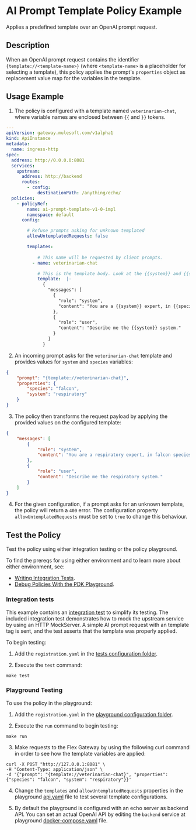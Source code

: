 
# AI Prompt Template Policy Example
Applies a predefined template over an OpenAI prompt request.

## Description
When an OpenAI prompt request contains the identifier `{template://<template-name>}` (where `<template-name>` is 
a placeholder for selecting a template), this policy applies the prompt's `properties` object as replacement 
value map for the variables in the template.

## Usage Example
1. The policy is configured with a template named `veterinarian-chat`, where variable names are enclosed between 
`{{` and `}}` tokens.

```yaml
---
apiVersion: gateway.mulesoft.com/v1alpha1
kind: ApiInstance
metadata:
  name: ingress-http
spec:
  address: http://0.0.0.0:8081
  services:
    upstream:
      address: http://backend
      routes:
        - config:
            destinationPath: /anything/echo/
  policies:
    - policyRef:
        name: ai-prompt-template-v1-0-impl 
        namespace: default
      config:

        # Refuse prompts asking for unknown templated
        allowUntemplatedRequests: false

        templates:
        
            # This name will be requested by client prompts.
          - name: veterinarian-chat

            # This is the template body. Look at the {{system}} and {{species}} variables.
            template:  |-
              {
                "messages": [
                  {
                    "role": "system",
                    "content": "You are a {{system}} expert, in {{species}} species."
                  },
                  {
                    "role": "user",
                    "content": "Describe me the {{system}} system."
                  }
                ]
              }
```

2. An incoming prompt asks for the `veterinarian-chat` template and provides values for `system` and `species` variables:

```json
{
    "prompt": "{template://veterinarian-chat}", 
    "properties": {
        "species": "falcon", 
        "system": "respiratory"
    }
}
```

3. The policy then transforms the request payload by applying the provided values on the configured template:

```json
{
    "messages": [
        {
            "role": "system",
            "content": "You are a respiratory expert, in falcon species."
        },
        {
            "role": "user",
            "content": "Describe me the respiratory system."
        }
    ]
}

```
4. For the given configuration, if a prompt asks for an unknown template, the policy will return a `400` error.
The configuration property `allowUntemplatedRequests` must be set to `true` to change this behaviour.

## Test the Policy
Test the policy using either integration testing or the policy playground.

To find the prereqs for using either environment and to learn more about either environment, see:

* [Writing Integration Tests](https://docs.mulesoft.com/pdk/latest/policies-pdk-integration-tests).
* [Debug Policies With the PDK Playground](https://docs.mulesoft.com/pdk/latest/policies-pdk-debug-local).

### Integration tests

This example contains an [integration test](./tests/requests.rs) to simplify its testing. 
The included integration test demonstrates how to mock the upstream service by using an HTTP MockServer. 
A simple AI prompt request with an template tag is sent, and the test asserts that the template was properly applied.

To begin testing:

1. Add the `registration.yaml` in the [tests configuration folder](./tests/config).

2. Execute the `test` command:

``` shell
make test
```

### Playground Testing

To use the policy in the playground:

1. Add the `registration.yaml` in the [playground configuration folder](./playground/config).

2. Execute the `run` command to begin testing:

``` shell
make run
```

3. Make requests to the Flex Gateway by using the following curl command in order to see how the template variables are applied:

```shell
curl -X POST "http://127.0.0.1:8081" \
-H "Content-Type: application/json" \
-d '{"prompt": "{template://veterinarian-chat}", "properties": {"species": "falcon", "system": "respiratory"}}'
```

4. Change the `templates` and `allowUntemplatedRequests` properties in the playground [api.yaml](./playground/config/api.yaml) 
file to test several template configurations.

5. By default the playground is configured with an echo server as backend API. You can set an actual OpenAI API by editing the `backend` 
service at playground [docker-compose.yaml](./playground/docker-compose.yaml) file.